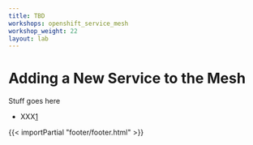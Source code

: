 ```yaml
---
title: TBD
workshops: openshift_service_mesh
workshop_weight: 22
layout: lab
---
```


# Adding a New Service to the Mesh
Stuff goes here


* XXX[1]

[1]: https://xxxx

{{< importPartial "footer/footer.html" >}}